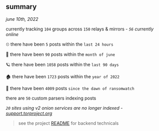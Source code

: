 
## summary
_june 10th, 2022_

currently tracking `104` groups across `150` relays & mirrors - _`56` currently online_

⏲ there have been `5` posts within the `last 24 hours`

🦈 there have been `90` posts within the `month of june`

🪐 there have been `1058` posts within the `last 90 days`

🏚 there have been `1723` posts within the `year of 2022`

🦕 there have been `4009` posts `since the dawn of ransomwatch`

there are `50` custom parsers indexing posts

_`20` sites using v2 onion services are no longer indexed - [support.torproject.org](https://support.torproject.org/onionservices/v2-deprecation/)_

> see the project [README](https://github.com/joshhighet/ransomwatch#ransomwatch--) for backend technicals
